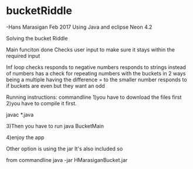 # bucketRiddle
-Hans Marasigan Feb 2017
Using Java and eclipse Neon 4.2

Solving the bucket Riddle

Main funciton done
Checks user input to make sure it stays within the required input

Inf loop checks
responds to negative numbers
responds to strings instead of numbers
has a check for repeating numbers with the buckets in 2 ways
  being a multiple 
  having the difference = to the smaller number
responds to if buckets are even but they want an odd

Running instructions:
commandline
1)you have to download the files first
2)you have to compile it first.
	
javac *.java

3)Then you have to run 
java BucketMain

4)enjoy the app

Other option is using the jar 
It's also included so

from commandline
java -jar HMarasiganBucket.jar
